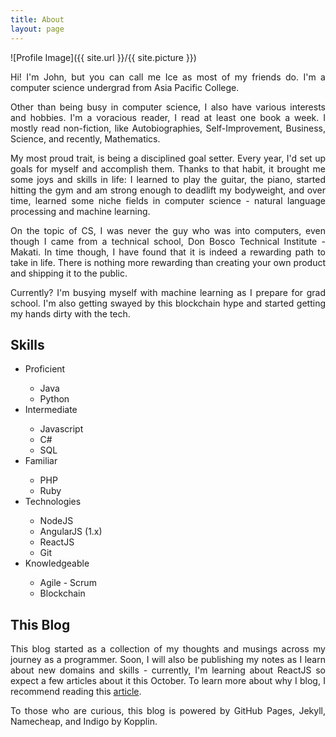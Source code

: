 ```yaml
---
title: About
layout: page
---
```

![Profile Image]({{ site.url }}/{{ site.picture }})


<p align="justify">Hi! I'm John, but you can call me Ice as most of my friends do. I'm a computer science undergrad from Asia Pacific College.</p>

<p align="justify">Other than being busy in computer science, I also have various interests and hobbies. I'm a voracious reader, I read at least one book a week. I mostly read non-fiction, like Autobiographies, Self-Improvement, Business, Science, and recently, Mathematics.</p>

<p align="justify">My most proud trait, is being a disciplined goal setter. Every year, I'd set up goals for myself and accomplish them. Thanks to that habit, it brought me some joys and skills in life: I learned to play the guitar, the piano, started hitting the gym and am strong enough to deadlift my bodyweight, and over time, learned some niche fields in computer science - natural language processing and machine learning.</p>

<p align="justify">On the topic of CS, I was never the guy who was into computers, even though I came from a technical school, Don Bosco Technical Institute - Makati. In time though, I have found that it is indeed a rewarding path to take in life. There is nothing more rewarding than creating your own product and shipping it to the public.</p>

<p align="justify">Currently? I'm busying myself with machine learning as I prepare for grad school. I'm also getting swayed by this blockchain hype and started getting my hands dirty with the tech.</p>

<h2>Skills</h2>

<ul class="skill-list">
	<li>Proficient</li>
	  <ul>
		<li>Java</li>
		<li>Python</li>
	  </ul>
	<li>Intermediate</li>
	  <ul>
	    <li>Javascript</li>
	    <li>C#</li>
	    <li>SQL</li>
	  </ul>
	<li>Familiar</li>
	  <ul>
	    <li>PHP</li>
	    <li>Ruby</li>
	  </ul>
	<li>Technologies</li>
	  <ul>
	    <li>NodeJS</li>
	    <li>AngularJS (1.x) </li>
	    <li>ReactJS</li>
	    <li>Git</li>
	  </ul>
	<li>Knowledgeable</li>
	  <ul>
		<li>Agile - Scrum</li>
		<li>Blockchain</li>
	  </ul>
</ul>

<h2>This Blog</h2>
<p align="justify">This blog started as a collection of my thoughts and musings across my journey as a programmer. Soon, I will also be publishing my notes as I learn about new domains and skills - currently, I'm learning about ReactJS so expect a few articles about it this October. To learn more about why I blog, I recommend reading this <a href="https://jpamata.github.io/I-Blog-Because/">article</a>. </p>

<p align="justify">To those who are curious, this blog is powered by GitHub Pages, Jekyll, Namecheap, and Indigo by Kopplin.</p>
